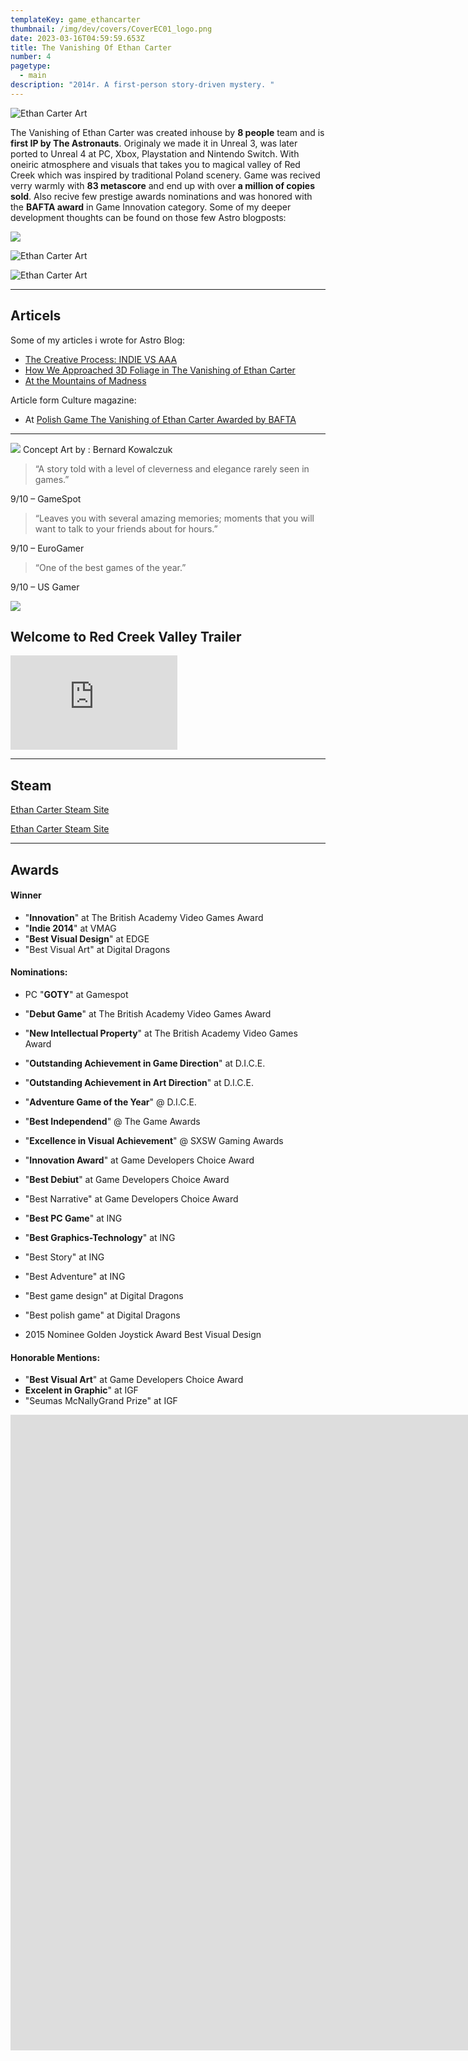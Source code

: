 ```yaml
---
templateKey: game_ethancarter
thumbnail: /img/dev/covers/CoverEC01_logo.png
date: 2023-03-16T04:59:59.653Z
title: The Vanishing Of Ethan Carter
number: 4
pagetype:
  - main
description: "2014r. A first-person story-driven mystery. "
---
```


![Ethan Carter Art](/img/dev/TVOEC01.jpg)

The Vanishing of Ethan Carter was created inhouse by **8 people** team and is **first IP by The Astronauts**. Originaly we made it in Unreal 3, was later ported to Unreal 4 at PC, Xbox, Playstation and Nintendo Switch. With oneiric atmosphere and visuals that takes you to magical valley of Red Creek which was inspired by traditional Poland  scenery. Game was recived verry  warmly with **83 metascore** and end up with over **a million of copies sold**. Also recive few prestige awards nominations and was honored with the **BAFTA award** in Game Innovation category. Some of my deeper development thoughts can be found on those few Astro blogposts: 

![](/img/dev/FamilyHouse.jpg)

![Ethan Carter Art](/img/dev/covers/CoverEC01_logo.png)

![Ethan Carter Art](/img/dev/covers/CoverEC01_logo.jpg)

---

## Articels

Some of my articles i wrote for Astro Blog: 

- [The Creative Process: INDIE VS AAA](https://www.theastronauts.com/2013/02/the-creative-process-indie-vs-aaa/)   
- [How We Approached 3D Foliage in The Vanishing of Ethan Carter](https://www.theastronauts.com/2014/02/approached-3d-foliage-vanishing-ethan-carter/)
- [At the Mountains of Madness](https://www.theastronauts.com/2013/05/making-of-ethan-carter-at-the-mountains-of-madness/)  


Article form Culture magazine:
- At [Polish Game The Vanishing of Ethan Carter Awarded by BAFTA](culture.pl/en/article/polish-game-the-vanishing-of-ethan-carter-awarded-by-bafta )  

--- 

![](/img/dev/the-vanishing-of-ethan-carter-concept-art.jpg)
Concept Art by : Bernard Kowalczuk



> “A story told with a level of cleverness and elegance rarely seen in games.”

9/10 – GameSpot

> “Leaves you with several amazing memories; moments that you will want to talk to your friends about for hours.”

9/10 – EuroGamer

> “One of the best games of the year.”

9/10 – US Gamer



![](/img/dev/RustyWood.jpg)

## Welcome to Red Creek Valley Trailer

<iframe width="267" height="151" src="https://www.youtube.com/embed/9oxbkL3N_fM" title="The Vanishing of Ethan Carter - Welcome to Red Creek Valley Trailer" frameborder="0" allow="accelerometer; autoplay; clipboard-write; encrypted-media; gyroscope; picture-in-picture; web-share" allowfullscreen></iframe>

--- 

## Steam

[Ethan Carter Steam Site](https://store.steampowered.com/app/258520/The_Vanishing_of_Ethan_Carter)

 <a href="https://store.steampowered.com/app/258520/The_Vanishing_of_Ethan_Carter">Ethan Carter Steam Site</a> 



--- 

## Awards 

#### Winner 
- "**Innovation**" at The British Academy Video Games Award
- "**Indie 2014**" at VMAG
- "**Best Visual Design**" at EDGE
- "Best Visual Art" at Digital Dragons

#### Nominations: 
- PC "**GOTY**" at Gamespot
- "**Debut Game**" at The British Academy Video Games Award
- "**New Intellectual Property**" at The British Academy Video Games Award
- "**Outstanding Achievement in Game Direction**" at D.I.C.E.
- "**Outstanding Achievement in Art Direction**" at D.I.C.E.
- "**Adventure Game of the Year**" @ D.I.C.E.
- "**Best Independend**" @ The Game Awards
- "**Excellence in Visual Achievement**" @ SXSW Gaming Awards
- "**Innovation Award**" at Game Developers Choice Award
- "**Best Debiut**" at Game Developers Choice Award 
- "Best Narrative" at Game Developers Choice Award 
- "**Best PC Game**" at ING 
- "**Best Graphics-Technology**" at ING  
- "Best Story" at ING 
- "Best Adventure" at ING  
- "Best game design" at Digital Dragons
- "Best polish game" at Digital Dragons

- 2015 Nominee Golden Joystick Award  Best Visual Design

#### Honorable Mentions:

- "**Best Visual Art**" at Game Developers Choice Award
- **Excelent in Graphic**" at IGF 
- "Seumas McNallyGrand Prize" at IGF 





<iframe width="2312" height="1017" src="https://www.youtube.com/embed/hFgVQuBDeHU" title="The Vanishing of Ethan Carter wins for Game Innovation wins Best Game | BAFTA Games Awards 2015" frameborder="0" allow="accelerometer; autoplay; clipboard-write; encrypted-media; gyroscope; picture-in-picture; web-share" allowfullscreen></iframe>

